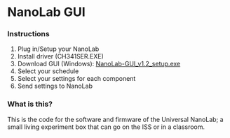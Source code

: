 # NanoLab GUI

### Instructions
1. Plug in/Setup your NanoLab
2. Install driver (CH341SER.EXE)
3. Download GUI (Windows):
   [NanoLab-GUI_v1.2_setup.exe](https://github.com/ClairBearmakes/NanoLab-GUI/blob/main/NanoLab-GUI_v1.2_setup.exe)
4. Select your schedule
5. Select your settings for each component
6. Send settings to NanoLab

### What is this?
This is the code for the software and firmware of the Universal NanoLab; a small living experiment box that can go on the ISS or in a classroom.

